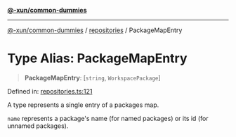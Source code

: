 [**@-xun/common-dummies**](../../README.md)

***

[@-xun/common-dummies](../../README.md) / [repositories](../README.md) / PackageMapEntry

# Type Alias: PackageMapEntry

> **PackageMapEntry**: \[`string`, `WorkspacePackage`\]

Defined in: [repositories.ts:121](https://github.com/Xunnamius/test-utils/blob/fcb57846bd155af8f31af388dca019cd245ef5db/packages/common-dummies/src/repositories.ts#L121)

A type represents a single entry of a packages map.

`name` represents a package's name (for named packages) or its id (for
unnamed packages).
